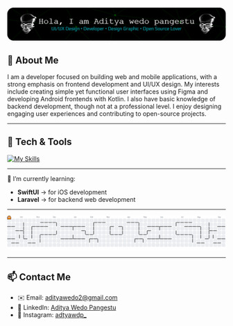 <!-- Header / Hero -->

![Aditya wedo](retake.png)

## 🔭 About Me

I am a developer focused on building web and mobile applications, with a strong emphasis on frontend development and UI/UX design. My interests include creating simple yet functional user interfaces using Figma and developing Android frontends with Kotlin. I also have basic knowledge of backend development, though not at a professional level. I enjoy designing engaging user experiences and contributing to open-source projects.

---

## 🧰 Tech & Tools

[![My Skills](https://skillicons.dev/icons?i=ai,ae,figma,kotlin,dart,swift,css,html,visualstudio,unity,nodejs,firebase&theme=light)](https://skillicons.dev)

---

🌱 I’m currently learning:

- **SwiftUI** → for iOS development
- **Laravel** → for backend web development

---

<picture>
  <source media="(prefers-color-scheme: dark)" srcset="https://raw.githubusercontent.com/AdityaWedo30/AdityaWedo30/output/pacman-contribution-graph-dark.svg">
  <source media="(prefers-color-scheme: light)" srcset="https://raw.githubusercontent.com/AdityaWedo30/AdityaWedo30/output/pacman-contribution-graph.svg">
  <img alt="pacman contribution graph" src="https://raw.githubusercontent.com/AdityaWedo30/AdityaWedo30/output/pacman-contribution-graph.svg">
</picture>

---

## 📫 Contact Me

- ✉️ Email: adityawedo2@gmail.com
- 💼 LinkedIn: [Aditya Wedo Pangestu](https://www.linkedin.com/in/aditya-wedo-pangestu)
- 📸 Instagram: [adtyawdp\_](https://instagram.com/yourhandle)
